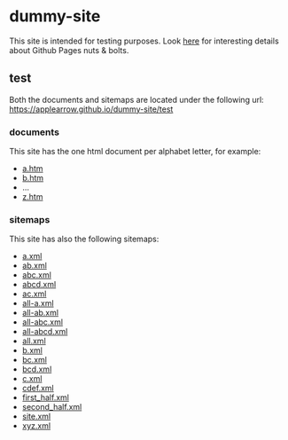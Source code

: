# dummy-site
This site is intended for testing purposes.
Look [here](https://til.simonwillison.net/github/github-pages) for interesting details about Github Pages nuts & bolts.

## test
Both the documents and sitemaps are located under the following url:
https://applearrow.github.io/dummy-site/test

### documents
This site has the one html document per alphabet letter, for example:
- [a.htm](https://applearrow.github.io/dummy-site/test/a.htm)
- [b.htm](https://applearrow.github.io/dummy-site/test/b.htm)
- ...
- [z.htm](https://applearrow.github.io/dummy-site/test/z.htm)

### sitemaps
This site has also the following sitemaps:
- [a.xml](https://applearrow.github.io/dummy-site/test/a.xml)
- [ab.xml](https://applearrow.github.io/dummy-site/test/ab.xml)
- [abc.xml](https://applearrow.github.io/dummy-site/test/abc.xml)
- [abcd.xml](https://applearrow.github.io/dummy-site/test/abcd.xml)
- [ac.xml](https://applearrow.github.io/dummy-site/test/ac.xml)
- [all-a.xml](https://applearrow.github.io/dummy-site/test/all-a.xml)
- [all-ab.xml](https://applearrow.github.io/dummy-site/test/all-ab.xml)
- [all-abc.xml](https://applearrow.github.io/dummy-site/test/all-abc.xml)
- [all-abcd.xml](https://applearrow.github.io/dummy-site/test/all-abcd.xml)
- [all.xml](https://applearrow.github.io/dummy-site/test/all.xml)
- [b.xml](https://applearrow.github.io/dummy-site/test/b.xml)
- [bc.xml](https://applearrow.github.io/dummy-site/test/bc.xml)
- [bcd.xml](https://applearrow.github.io/dummy-site/test/bcd.xml)
- [c.xml](https://applearrow.github.io/dummy-site/test/c.xml)
- [cdef.xml](https://applearrow.github.io/dummy-site/test/cdef.xml)
- [first_half.xml](https://applearrow.github.io/dummy-site/test/first_half.xml)
- [second_half.xml](https://applearrow.github.io/dummy-site/test/second_half.xml)
- [site.xml](https://applearrow.github.io/dummy-site/test/site.xml)
- [xyz.xml](https://applearrow.github.io/dummy-site/test/xyz.xml)
